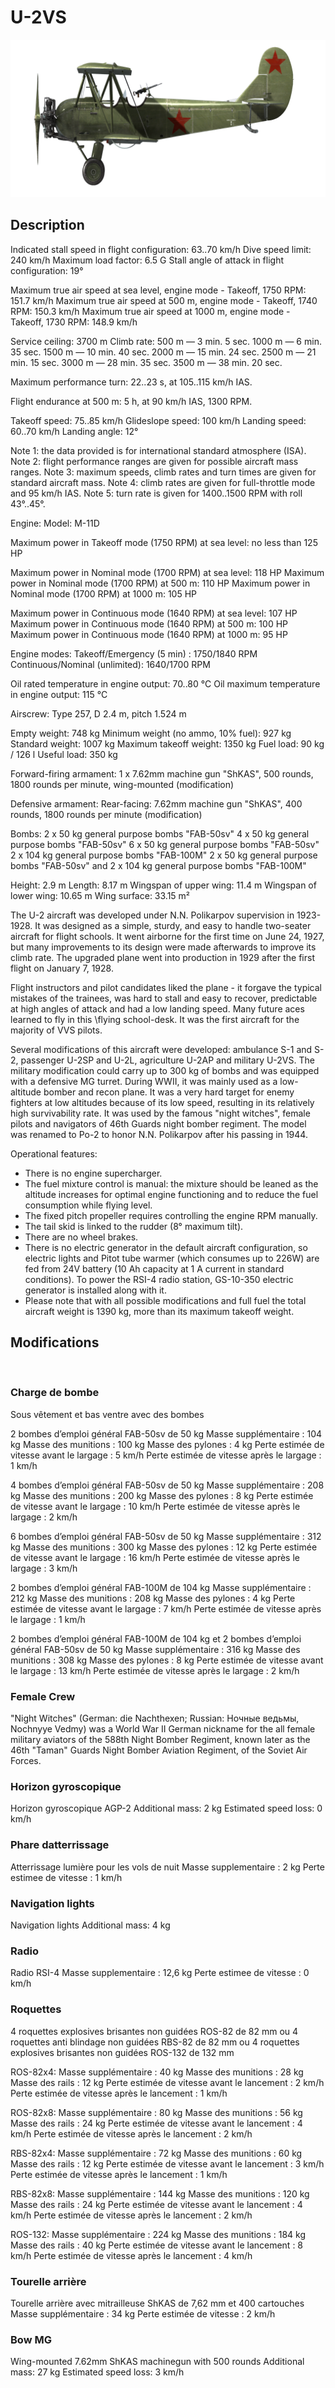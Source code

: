 ﻿# U-2VS

![u2vs](../images/u2vs.png)

## Description


Indicated stall speed in flight configuration: 63..70 km/h
Dive speed limit: 240 km/h
Maximum load factor: 6.5 G
Stall angle of attack in flight configuration: 19°

Maximum true air speed at sea level, engine mode - Takeoff, 1750 RPM: 151.7 km/h
Maximum true air speed at 500 m, engine mode - Takeoff, 1740 RPM: 150.3 km/h
Maximum true air speed at 1000 m, engine mode - Takeoff, 1730 RPM: 148.9 km/h

Service ceiling: 3700 m
Climb rate:
500 m —  3 min. 5 sec.
1000 m — 6 min. 35 sec.
1500 m — 10 min. 40 sec.
2000 m — 15 min. 24 sec.
2500 m — 21 min. 15 sec.
3000 m — 28 min. 35 sec.
3500 m — 38 min. 20 sec.

Maximum performance turn: 22..23 s, at 105..115 km/h IAS.

Flight endurance at 500 m: 5 h, at 90 km/h IAS, 1300 RPM.

Takeoff speed: 75..85 km/h
Glideslope speed: 100 km/h
Landing speed: 60..70 km/h
Landing angle: 12°

Note 1: the data provided is for international standard atmosphere (ISA).
Note 2: flight performance ranges are given for possible aircraft mass ranges.
Note 3: maximum speeds, climb rates and turn times are given for standard aircraft mass.
Note 4: climb rates are given for full-throttle mode and 95 km/h IAS.
Note 5: turn rate is given for 1400..1500 RPM with roll 43°..45°.

Engine:
Model: M-11D

Maximum power in Takeoff mode (1750 RPM) at sea level: no less than 125 HP

Maximum power in Nominal mode (1700 RPM) at sea level: 118 HP
Maximum power in Nominal mode (1700 RPM) at 500 m: 110 HP
Maximum power in Nominal mode (1700 RPM) at 1000 m: 105 HP

Maximum power in Continuous mode (1640 RPM) at sea level: 107 HP
Maximum power in Continuous mode (1640 RPM) at 500 m: 100 HP
Maximum power in Continuous mode (1640 RPM) at 1000 m: 95 HP

Engine modes:
Takeoff/Emergency (5 min) : 1750/1840 RPM
Continuous/Nominal (unlimited): 1640/1700 RPM

Oil rated temperature in engine output: 70..80 °C
Oil maximum temperature in engine output: 115 °C

Airscrew:
Type 257, D 2.4 m, pitch 1.524 m

Empty weight: 748 kg
Minimum weight (no ammo, 10% fuel): 927 kg
Standard weight: 1007 kg
Maximum takeoff weight: 1350 kg
Fuel load: 90 kg / 126 l
Useful load: 350 kg

Forward-firing armament:
1 x 7.62mm machine gun "ShKAS", 500 rounds, 1800 rounds per minute, wing-mounted (modification)

Defensive armament:
Rear-facing: 7.62mm machine gun "ShKAS", 400 rounds, 1800 rounds per minute (modification)

Bombs:
2 x 50 kg general purpose bombs "FAB-50sv"
4 x 50 kg general purpose bombs "FAB-50sv"
6 x 50 kg general purpose bombs "FAB-50sv"
2 x 104 kg general purpose bombs "FAB-100M"
2 x 50 kg general purpose bombs "FAB-50sv" and 2 x 104 kg general purpose bombs "FAB-100M"

Height: 2.9 m
Length: 8.17 m
Wingspan of upper wing: 11.4 m
Wingspan of lower wing: 10.65 m
Wing surface: 33.15 m²

The U-2 aircraft was developed under N.N. Polikarpov supervision in 1923-1928. It was designed as a simple, sturdy, and easy to handle two-seater aircraft for flight schools. It went airborne for the first time on June 24, 1927, but many improvements to its design were made afterwards to improve its climb rate. The upgraded plane went into production in 1929 after the first flight on January 7, 1928.

Flight instructors and pilot candidates liked the plane - it forgave the typical mistakes of the trainees, was hard to stall and easy to recover, predictable at high angles of attack and had a low landing speed. Many future aces learned to fly in this \flying school-desk\. It was the first aircraft for the majority of VVS pilots.

Several modifications of this aircraft were developed: ambulance S-1 and S-2, passenger U-2SP and U-2L, agriculture U-2AP and military U-2VS. The military modification could carry up to 300 kg of bombs and was equipped with a defensive MG turret. During WWII, it was mainly used as a low-altitude bomber and recon plane. It was a very hard target for enemy fighters at low altitudes because of its low speed, resulting in its relatively high survivability rate. It was used by the famous "night witches", female pilots and navigators of 46th Guards night bomber regiment. The model was renamed to Po-2 to honor N.N. Polikarpov after his passing in 1944.

Operational features:
- There is no engine supercharger.
- The fuel mixture control is manual: the mixture should be leaned as the altitude increases for optimal engine functioning and to reduce the fuel consumption while flying level.
- The fixed pitch propeller requires controlling the engine RPM manually.
- The tail skid is linked to the rudder (8° maximum tilt).
- There are no wheel brakes.
- There is no electric generator in the default aircraft configuration, so electric lights and Pitot tube warmer (which consumes up to 226W) are fed from 24V battery (10 Ah capacity at 1 A current in standard conditions). To power the RSI-4 radio station, GS-10-350 electric generator is installed along with it.
- Please note that with all possible modifications and full fuel the total aircraft weight is 1390 kg, more than its maximum takeoff weight.

## Modifications
﻿

### Charge de bombe

Sous vêtement et bas ventre avec des bombes

2 bombes d’emploi général FAB-50sv de 50 kg
Masse supplémentaire : 104 kg
Masse des munitions : 100 kg
Masse des pylones : 4 kg
Perte estimée de vitesse avant le largage : 5 km/h
Perte estimée de vitesse après le largage : 1 km/h

4 bombes d’emploi général FAB-50sv de 50 kg
Masse supplémentaire : 208 kg
Masse des munitions : 200 kg
Masse des pylones : 8 kg
Perte estimée de vitesse avant le largage : 10 km/h
Perte estimée de vitesse après le largage : 2 km/h

6 bombes d’emploi général FAB-50sv de 50 kg
Masse supplémentaire : 312 kg
Masse des munitions : 300 kg
Masse des pylones : 12 kg
Perte estimée de vitesse avant le largage : 16 km/h
Perte estimée de vitesse après le largage : 3 km/h

2 bombes d’emploi général FAB-100M de 104 kg
Masse supplémentaire : 212 kg
Masse des munitions : 208 kg
Masse des pylones : 4 kg
Perte estimée de vitesse avant le largage : 7 km/h
Perte estimée de vitesse après le largage : 1 km/h

2 bombes d’emploi général FAB-100M de 104 kg et 2 bombes d’emploi général FAB-50sv de 50 kg
Masse supplémentaire : 316 kg
Masse des munitions : 308 kg
Masse des pylones : 8 kg
Perte estimée de vitesse avant le largage : 13 km/h
Perte estimée de vitesse après le largage : 2 km/h﻿

### Female Crew

"Night Witches" (German: die Nachthexen; Russian: Ночные ведьмы, Nochnyye Vedmy) was a World War II German nickname for the all female military aviators of the 588th Night Bomber Regiment, known later as the 46th "Taman" Guards Night Bomber Aviation Regiment, of the Soviet Air Forces.

### Horizon gyroscopique

Horizon gyroscopique AGP-2
Additional mass: 2 kg
Estimated speed loss: 0 km/h﻿

### Phare datterrissage

Atterrissage lumière pour les vols de nuit
Masse supplementaire : 2 kg
Perte estimee de vitesse : 1 km/h﻿

### Navigation lights

Navigation lights
Additional mass: 4 kg﻿

### Radio

Radio RSI-4
Masse supplementaire : 12,6 kg
Perte estimee de vitesse : 0 km/h﻿

### Roquettes

4 roquettes explosives brisantes non guidées ROS-82 de 82 mm ou 4 roquettes anti blindage non guidées RBS-82 de 82 mm ou 4 roquettes explosives brisantes non guidées ROS-132 de 132 mm

ROS-82x4:
Masse supplémentaire : 40 kg
Masse des munitions : 28 kg
Masse des rails : 12 kg
Perte estimée de vitesse avant le lancement : 2 km/h
Perte estimée de vitesse après le lancement : 1 km/h

ROS-82x8:
Masse supplémentaire : 80 kg
Masse des munitions : 56 kg
Masse des rails : 24 kg
Perte estimée de vitesse avant le lancement : 4 km/h
Perte estimée de vitesse après le lancement : 2 km/h

RBS-82x4:
Masse supplémentaire : 72 kg
Masse des munitions : 60 kg
Masse des rails : 12 kg
Perte estimée de vitesse avant le lancement : 3 km/h
Perte estimée de vitesse après le lancement : 1 km/h

RBS-82x8:
Masse supplémentaire : 144 kg
Masse des munitions : 120 kg
Masse des rails : 24 kg
Perte estimée de vitesse avant le lancement : 4 km/h
Perte estimée de vitesse après le lancement : 2 km/h

ROS-132:
Masse supplémentaire : 224 kg
Masse des munitions : 184 kg
Masse des rails : 40 kg
Perte estimée de vitesse avant le lancement : 8 km/h
Perte estimée de vitesse après le lancement : 4 km/h﻿

### Tourelle arrière

Tourelle arrière avec mitrailleuse ShKAS de 7,62 mm et 400 cartouches
Masse supplémentaire : 34 kg
Perte estimée de vitesse : 2 km/h

### Bow MG

Wing-mounted 7.62mm ShKAS machinegun with 500 rounds
Additional mass: 27 kg
Estimated speed loss: 3 km/h